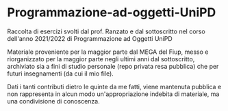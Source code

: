# Programmazione-ad-oggetti-UniPD

Raccolta di esercizi svolti dal prof. Ranzato 
e dal sottoscritto nel corso dell'anno 2021/2022 di Programmazione ad Oggetti UniPD

Materiale proveniente per la maggior parte dal MEGA del Fiup, messo e riorganizzato per la maggior parte negli ultimi
anni dal sottoscritto, archiviato sia a fini di studio personale (repo privata resa pubblica)
che per futuri insegnamenti (da cui il mio file).

Dati i tanti contributi dietro le quinte da me fatti, viene mantenuta pubblica e non rappresenta in alcun modo
un'appropriazione indebita di materiale, ma una condivisione di conoscenza.
